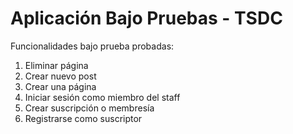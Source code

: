 # Aplicación Bajo Pruebas - TSDC
Funcionalidades bajo prueba probadas:
1.    Eliminar página  
2.    Crear nuevo post 
3.    Crear una página 
4.    Iniciar sesión como miembro del staff  
5.    Crear suscripción o membresía 
6.    Registrarse como suscriptor 
